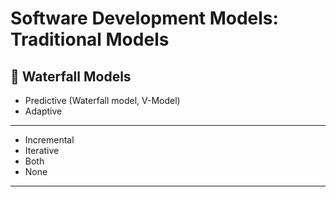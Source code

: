 # Software Development Models: Traditional Models

## 🔹 Waterfall Models

  - Predictive (Waterfall model, V-Model)
  - Adaptive
___________

  - Incremental
  - Iterative
  - Both
  - None
_________________


